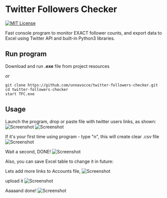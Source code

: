 # Twitter Followers Checker
[![MIT License](https://img.shields.io/badge/License-MIT-green.svg)](https://choosealicense.com/licenses/mit/)

Fast console program to monitor EXACT follower counts, and export data to Excel using
Twitter API and built-in Python3 libraries.


## Run program

Download and run **.exe** file from project resources

_or_

```
git clone https://github.com/unnavocce/twitter-followers-checker.git
cd twitter-followers-checker
start TFC.exe
```
## Usage
Launch the program, drop or paste file with twitter users links, as shown:
![Screenshot](https://i.ibb.co/PT00FL7/sfaf.png)
![Screenshot](https://i.ibb.co/4SMHr8j/Untitled.png)

If it's your first time using program - type "n", this will create clear .csv file
![Screenshot](https://i.ibb.co/BwFRsQG/gnvvncbcb.png)

Wait a second, DONE!
![Screenshot](https://i.ibb.co/cFy1SGQ/gdaag.png)

Also, you can save Excel table to change it in future:

Lets add more links to Accounts file,
![Screenshot](https://i.ibb.co/z5cVnqw/dsghfb.png)

upload it
![Screenshot](https://i.ibb.co/kStqdvG/cvbcsb.png)

Aaaaand done!
![Screenshot](https://i.ibb.co/DQXVLh0/sdgdsgg.png)

